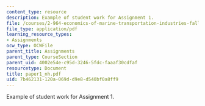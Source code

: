 ```yaml
---
content_type: resource
description: Example of student work for Assignment 1.
file: /courses/2-964-economics-of-marine-transportation-industries-fall-2006/7b462131120a069dd9e8d540bf0a8ff9_paper1_nh.pdf
file_type: application/pdf
learning_resource_types:
- Assignments
ocw_type: OCWFile
parent_title: Assignments
parent_type: CourseSection
parent_uid: 4002e54e-c95d-3246-5fdc-faaaf30cdfaf
resourcetype: Document
title: paper1_nh.pdf
uid: 7b462131-120a-069d-d9e8-d540bf0a8ff9
---
```

Example of student work for Assignment 1.